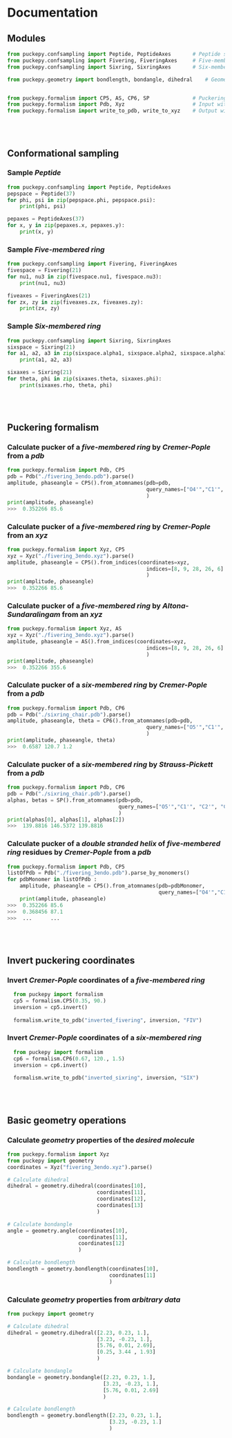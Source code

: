 # Documentation

## Modules
```python
from puckepy.confsampling import Peptide, PeptideAxes       # Peptide sampling
from puckepy.confsampling import Fivering, FiveringAxes     # Five-membered ring sampling
from puckepy.confsampling import Sixring, SixringAxes       # Six-membered ring sampling
```

```python
from puckepy.geometry import bondlength, bondangle, dihedral    # Geometry calculations
```

```python

from puckepy.formalism import CP5, AS, CP6, SP              # Puckering Formalisms
from puckepy.formalism import Pdb, Xyz                      # Input with implemented Filetypes
from puckepy.formalism import write_to_pdb, write_to_xyz    # Output with implemented Filetypes
```
</br>

</br>

## Conformational sampling

### Sample *Peptide*
```python
from puckepy.confsampling import Peptide, PeptideAxes
pepspace = Peptide(37)
for phi, psi in zip(pepspace.phi, pepspace.psi): 
    print(phi, psi)

pepaxes = PeptideAxes(37)
for x, y in zip(pepaxes.x, pepaxes.y): 
    print(x, y)
```

###  Sample *Five-membered ring* 
```python
from puckepy.confsampling import Fivering, FiveringAxes
fivespace = Fivering(21)
for nu1, nu3 in zip(fivespace.nu1, fivespace.nu3): 
    print(nu1, nu3)

fiveaxes = FiveringAxes(21)
for zx, zy in zip(fiveaxes.zx, fiveaxes.zy): 
    print(zx, zy)
```

### Sample *Six-membered ring*
```python
from puckepy.confsampling import Sixring, SixringAxes
sixspace = Sixring(21)
for a1, a2, a3 in zip(sixspace.alpha1, sixspace.alpha2, sixspace.alpha3): 
    print(a1, a2, a3)

sixaxes = Sixring(21)
for theta, phi in zip(sixaxes.theta, sixaxes.phi): 
    print(sixaxes.rho, theta, phi)
```
</br>

</br>

## Puckering formalism

### Calculate pucker of a *five-membered ring* by *Cremer-Pople* from a *pdb*
```python
from puckepy.formalism import Pdb, CP5
pdb = Pdb("./fivering_3endo.pdb").parse()
amplitude, phaseangle = CP5().from_atomnames(pdb=pdb,
                                             query_names=["O4'","C1'", "C2'", "C3'", "C4'"]
                                             )
print(amplitude, phaseangle)
>>>  0.352266 85.6
```

### Calculate pucker of a *five-membered ring* by *Cremer-Pople* from an *xyz*
```python
from puckepy.formalism import Xyz, CP5
xyz = Xyz("./fivering_3endo.xyz").parse()
amplitude, phaseangle = CP5().from_indices(coordinates=xyz,
                                             indices=[8, 9, 28, 26, 6]
                                             )
print(amplitude, phaseangle)
>>>  0.352266 85.6
```

### Calculate pucker of a *five-membered ring* by *Altona-Sundaralingam* from an *xyz*
```python
from puckepy.formalism import Xyz, AS
xyz = Xyz("./fivering_3endo.xyz").parse()
amplitude, phaseangle = AS().from_indices(coordinates=xyz,
                                             indices=[8, 9, 28, 26, 6]
                                             )
print(amplitude, phaseangle)
>>>  0.352266 355.6
```

### Calculate pucker of a *six-membered ring* by *Cremer-Pople* from a *pdb*
```python
from puckepy.formalism import Pdb, CP6
pdb = Pdb("./sixring_chair.pdb").parse()
amplitude, phaseangle, theta = CP6().from_atomnames(pdb=pdb,
                                             query_names=["O5'","C1'", "C2'", "C3'", "C4'", "C5'"]
                                             )
print(amplitude, phaseangle, theta)
>>>  0.6587 120.7 1.2
```
### Calculate pucker of a *six-membered ring* by *Strauss-Pickett* from a *pdb*
```python
from puckepy.formalism import Pdb, CP6
pdb = Pdb("./sixring_chair.pdb").parse()
alphas, betas = SP().from_atomnames(pdb=pdb,
                                    query_names=["O5'","C1'", "C2'", "C3'", "C4'", "C5'"]
                                    )
print(alphas[0], alphas[1], alphas[2])
>>>  139.8816 146.5372 139.8816
```

### Calculate pucker of a *double stranded helix* of *five-membered ring* residues by *Cremer-Pople* from a *pdb*
```python
from puckepy.formalism import Pdb, CP5
listOfPdb = Pdb("./fivering_3endo.pdb").parse_by_monomers()
for pdbMonomer in listOfPdb :
    amplitude, phaseangle = CP5().from_atomnames(pdb=pdbMonomer,
                                                 query_names=["O4'","C1'", "C2'", "C3'", "C4'"]
    print(amplitude, phaseangle)
>>>  0.352266 85.6
>>>  0.368456 87.1
>>>  ...      ...
```
</br>

</br>

## Invert puckering coordinates

### Invert *Cremer-Pople* coordinates of a *five-membered ring*
```python
  from puckepy import formalism
  cp5 = formalism.CP5(0.35, 90.)
  inversion = cp5.invert()
  
  formalism.write_to_pdb("inverted_fivering", inversion, "FIV")
```
### Invert *Cremer-Pople* coordinates of a *six-membered ring*
```python
  from puckepy import formalism
  cp6 = formalism.CP6(0.67, 120., 1.5)
  inversion = cp6.invert()
  
  formalism.write_to_pdb("inverted_sixring", inversion, "SIX")
```
</br>

</br>


## Basic geometry operations

### Calculate *geometry* properties of the *desired molecule*
```python
from puckepy.formalism import Xyz
from puckepy import geometry
coordinates = Xyz("fivering_3endo.xyz").parse()

# Calculate dihedral
dihedral = geometry.dihedral(coordinates[10],
                             coordinates[11],
                             coordinates[12],
                             coordinates[13]
                             )

# Calculate bondangle
angle = geometry.angle(coordinates[10],
                       coordinates[11],
                       coordinates[12]
                       )

# Calculate bondlength
bondlength = geometry.bondlength(coordinates[10],
                                 coordinates[11]
                                 )
```

### Calculate *geometry* properties from *arbitrary data*
```python
from puckepy import geometry

# Calculate dihedral
dihedral = geometry.dihedral([2.23, 0.23, 1.],
                             [3.23, -0.23, 1.],
                             [5.76, 0.01, 2.69],
                             [0.25, 3.44 , 1.93]
                             )

# Calculate bondangle
bondangle = geometry.bondangle([2.23, 0.23, 1.],
                               [3.23, -0.23, 1.],
                               [5.76, 0.01, 2.69]
                               )

# Calculate bondlength
bondlength = geometry.bondlength([2.23, 0.23, 1.],
                                 [3.23, -0.23, 1.]
                                 )
```
